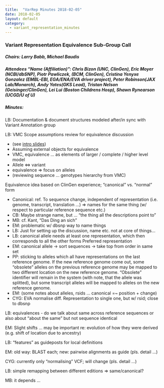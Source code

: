 ```yaml
---
title:  "VarRep Minutes 2018-02-05"
date: 2018-02-05
layout: default
category:
  - variant_representation_minutes
---
```


### Variant Representation Equivalence Sub-Group Call
##### Chairs: Larry Babb, Michael Baudis
##### Attendees “Name (Affiliation)”: Chris Bizon (UNC, ClinGen), Eric Moyer (NCBI/dbSNP), Piotr Pawliczek, (BCM, ClinGen), Cristina Yenyxe Gonzalez (EMBL-EBI, EGA/ENA/EVA driver project), Peter Robinson(JAX Lab/Monarch), Andy Yates(GKS Lead), Tristan Nelson (Geisinger/ClinGen), Lei Lui (Boston Childrens Hosp), Shawn Rynearson (UCGD/U of U)

##### Minutes:

LB: Documentation & document structures modeled after/in sync with Variant Annotation group

LB: VMC Scope assumptions review for equivalence discussion
- (see [intro slides](https://docs.google.com/presentation/d/16z3dP1BDvCOWjwGxO10gAw6JKQ0Sn9Zbc9KBP5qOhzc/edit?usp=sharing))
- Assuming external objects for equivalence
- VMC, equivalence … as elements of larger / complete / higher level model
- Allele ⇔ variant
- equivalence => focus on alleles
- (reviewing sequence … genotypes hierarchy from VMC)

Equivalence idea based on ClinGen experience; “canonical” vs. “normal” form
- Canonical: ref. To sequence change, independent of representation (i.e. genome, transcript, translation …) => names for the same thing (w/ respect to particular reference sequence etc.)
- CB: Maybe strange name, but … “the thing all the descriptions point to”
- MB: cf. Kant, “Das Ding an sich”
- EM: problematic w/ dbsnp way to name things
- LB: Just for setting up the discussion, name etc. not at core of things…
- LB: canonical allele needs at least one representation, which then corresponds to all the other forms
Preferred representation
- EM: canonical allele -> sort sequences -> take top from order in same set
- PP: sticking to alleles which all have representations on the last reference genome. If the new reference genome come out, some “obsolete” alleles on the previous reference genome may be mapped to two different location on the new reference genome. “Obsolete” identifier will remain in the system (with note, that the allele was splitted), but some transcript alleles will be mapped to alleles on the new reference genome.
- EM: (some notes about alleles, rsids … canonical =~ position + change)
- CYG: EVA normalise diff. Representation to single one, but w/ rsid; close to dbsnp

LB: equivalences - do we talk about same across reference sequences or also about “about the same” but not sequence identical

EM: Slight shifts … may be important re: evolution of how they were derived (e.g. shift of location due to ancestry)

LB: “features” as guideposts for local definitions

EM: old way: BLAST each; new: pairwise alignments as guide (pls. detail …)

CYG: currently only “normalising” VCF; will change (pls. detail …)

LB: simple remapping between different editions => same/canonical?

MB: it depends …

